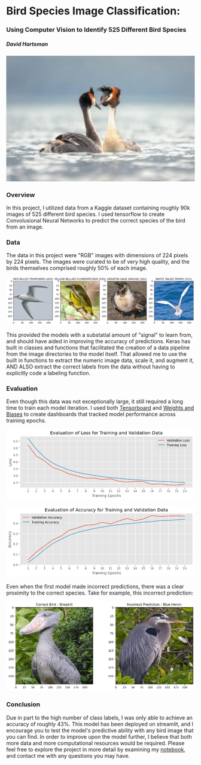 # Bird Species Image Classification:
### Using Computer Vision to Identify 525 Different Bird Species
##### David Hartsman

![The majestic Puteketeke, New Zealand's "Bird of the Century"](./files/puteketeke.png)

### Overview
In this project, I utilized data from a Kaggle dataset containing roughly 90k images of 525 different bird species. I used tensorflow to create Convolusional Neural Networks to predict the correct species of the bird from an image. 

### Data
The data in this project were "RGB" images with dimensions of 224 pixels by 224 pixels. The images were curated to be of very high quality, and the birds themselves comprised roughly 50% of each image. 

![Example of Birds from the Data](./files/example_birds.jpg)

This provided the models with a substatial amount of "signal" to learn from, and should have aided in improving the accuracy of predictions. Keras has built in classes and functions that facilitated the creation of a data pipeline from the image directories to the model itself. That allowed me to use the built in functions to extract the numeric image data, scale it, and augment it, AND ALSO extract the correct labels from the data without having to explicitly code a labeling function. 

### Evaluation
Even though this data was not exceptionally large, it still required a long time to train each model iteration. I used both [Tensorboard](https://www.tensorflow.org/tensorboard) and [Weights and Biases](https://wandb.ai/site) to create dashboards that tracked model performance across training epochs. 

![Training Metrics from the First Model](./files/model_metrics.png)

![Training Metrics from the First Model](./files/accuracy.png)

Even when the first model made incorrect predictions, there was a clear proximity to the correct species. Take for example, this incorrect prediction:

![Mis-identified Bird Species](./files/incorrect_predictions.png)




### Conclusion
Due in part to the high number of class labels, I was only able to achieve an accuracy of roughly 43%. This model has been deployed on streamlit, and I encourage you to test the model's predictive ability with any bird image that you can find. In order to improve upon the model further, I believe that both more data and more computational resources would be required. Please feel free to explore the project in more detail by examining my [notebook](https://github.com/dvdhartsman/Bird_Species_Image_Classification/blob/main/Bird_Classification_1.ipynb), and contact me with any questions you may have.
